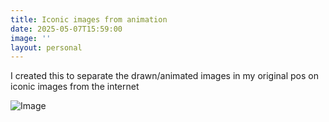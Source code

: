 ```yaml
---
title: Iconic images from animation
date: 2025-05-07T15:59:00
image: ''
layout: personal
---
```

I created this to separate the drawn/animated images in my original pos on iconic images from the internet

![Image](https://pbs.twimg.com/media/Gn42Cb0WsAAb6Nr?format=png&name=small)
